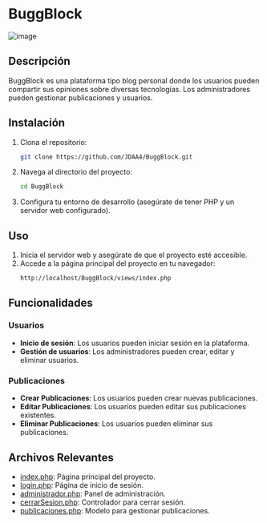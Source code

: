 # BuggBlock
![image](https://github.com/JDAA4/BuggBlock/assets/116245157/65daf13c-2535-4d8d-affb-3b8539ea917c)

## Descripción

BuggBlock es una plataforma tipo blog personal donde los usuarios pueden compartir sus opiniones sobre diversas tecnologías. Los administradores pueden gestionar publicaciones y usuarios.

## Instalación

1. Clona el repositorio:
    ```sh
    git clone https://github.com/JDAA4/BuggBlock.git
    ```
2. Navega al directorio del proyecto:
    ```sh
    cd BuggBlock
    ```
3. Configura tu entorno de desarrollo (asegúrate de tener PHP y un servidor web configurado).

## Uso

1. Inicia el servidor web y asegúrate de que el proyecto esté accesible.
2. Accede a la página principal del proyecto en tu navegador:
    ```
    http://localhost/BuggBlock/views/index.php
    ```

## Funcionalidades

### Usuarios

- **Inicio de sesión**: Los usuarios pueden iniciar sesión en la plataforma.
- **Gestión de usuarios**: Los administradores pueden crear, editar y eliminar usuarios.

### Publicaciones

- **Crear Publicaciones**: Los usuarios pueden crear nuevas publicaciones.
- **Editar Publicaciones**: Los usuarios pueden editar sus publicaciones existentes.
- **Eliminar Publicaciones**: Los usuarios pueden eliminar sus publicaciones.

## Archivos Relevantes

- [index.php](views/index.php): Página principal del proyecto.
- [login.php](views/login.php): Página de inicio de sesión.
- [administrador.php](views/administrador.php): Panel de administración.
- [cerrarSesion.php](controlls/cerrarSesion.php): Controlador para cerrar sesión.
- [publicaciones.php](models/publicaciones.php): Modelo para gestionar publicaciones.




